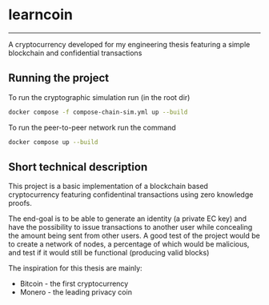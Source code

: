 # learncoin

---

A cryptocurrency developed for my engineering thesis featuring a simple blockchain and confidential transactions

## Running the project

To run the cryptographic simulation run (in the root dir)

```bash
docker compose -f compose-chain-sim.yml up --build
```

To run the peer-to-peer network run the command

```bash
docker compose up --build
```

## Short technical description

This project is a basic implementation of a blockchain based cryptocurrency featuring confidentinal transactions using zero knowledge proofs.

The end-goal is to be able to generate an identity (a private EC key) and have the possibility to issue transactions to another user while concealing the amount being sent from other users. A good test of the project would be to create a network of nodes, a percentage of which would be malicious, and test if it would still be functional (producing valid blocks)

The inspiration for this thesis are mainly:

- Bitcoin - the first cryptocurrency
- Monero - the leading privacy coin

